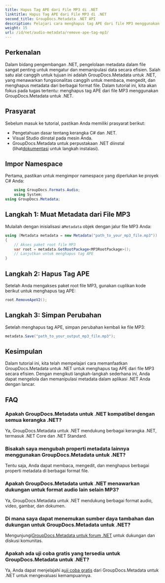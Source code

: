 ```yaml
---
title: Hapus Tag APE dari File MP3 di .NET
linktitle: Hapus Tag APE dari File MP3 di .NET
second_title: GroupDocs.Metadata .NET API
description: Pelajari cara menghapus tag APE dari file MP3 menggunakan GroupDocs.Metadata untuk .NET. Kelola metadata di aplikasi .NET Anda dengan mudah.
weight: 15
url: /id/net/audio-metadata/remove-ape-tag-mp3/
---
```

## Perkenalan
Dalam bidang pengembangan .NET, pengelolaan metadata dalam file sangat penting untuk mengatur dan memanipulasi data secara efisien. Salah satu alat canggih untuk tujuan ini adalah GroupDocs.Metadata untuk .NET, yang menawarkan fungsionalitas canggih untuk membaca, mengedit, dan menghapus metadata dari berbagai format file. Dalam tutorial ini, kita akan fokus pada tugas tertentu: menghapus tag APE dari file MP3 menggunakan GroupDocs.Metadata untuk .NET. 
## Prasyarat
Sebelum masuk ke tutorial, pastikan Anda memiliki prasyarat berikut:
- Pengetahuan dasar tentang kerangka C# dan .NET.
- Visual Studio diinstal pada mesin Anda.
-  GroupDocs.Metadata untuk perpustakaan .NET diinstal (lihat[dokumentasi](https://tutorials.groupdocs.com/metadata/net/) untuk langkah instalasi).

## Impor Namespace
Pertama, pastikan untuk mengimpor namespace yang diperlukan ke proyek C# Anda:
```csharp
    using GroupDocs.Formats.Audio;
    using System;
using GroupDocs.Metadata;
```
## Langkah 1: Muat Metadata dari File MP3
 Mulailah dengan inisialisasi a`Metadata` objek dengan jalur file MP3 Anda:
```csharp
using (Metadata metadata = new Metadata("path_to_your_mp3_file.mp3"))
{
    // Akses paket root file MP3
    var root = metadata.GetRootPackage<MP3RootPackage>();
    // Lanjutkan untuk menghapus tag APE
}
```
## Langkah 2: Hapus Tag APE
Setelah Anda mengakses paket root file MP3, gunakan cuplikan kode berikut untuk menghapus tag APE:
```csharp
root.RemoveApeV2();
```
## Langkah 3: Simpan Perubahan
Setelah menghapus tag APE, simpan perubahan kembali ke file MP3:
```csharp
metadata.Save("path_to_your_output_mp3_file.mp3");
```

## Kesimpulan
Dalam tutorial ini, kita telah mempelajari cara memanfaatkan GroupDocs.Metadata untuk .NET untuk menghapus tag APE dari file MP3 secara efisien. Dengan mengikuti langkah-langkah sederhana ini, Anda dapat mengelola dan memanipulasi metadata dalam aplikasi .NET Anda dengan lancar.

## FAQ
### Apakah GroupDocs.Metadata untuk .NET kompatibel dengan semua kerangka .NET?
Ya, GroupDocs.Metadata untuk .NET mendukung berbagai kerangka .NET, termasuk .NET Core dan .NET Standard.
### Bisakah saya mengubah properti metadata lainnya menggunakan GroupDocs.Metadata untuk .NET?
Tentu saja, Anda dapat membaca, mengedit, dan menghapus berbagai properti metadata di berbagai format file.
### Apakah GroupDocs.Metadata untuk .NET menawarkan dukungan untuk format audio lain selain MP3?
Ya, GroupDocs.Metadata untuk .NET mendukung berbagai format audio, video, gambar, dan dokumen.
### Di mana saya dapat menemukan sumber daya tambahan dan dukungan untuk GroupDocs.Metadata untuk .NET?
 Mengunjungi[GroupDocs.Metadata untuk forum .NET](https://forum.groupdocs.com/c/metadata/14) untuk dukungan dan diskusi komunitas.
### Apakah ada uji coba gratis yang tersedia untuk GroupDocs.Metadata untuk .NET?
 Ya, Anda dapat menjelajahi a[uji coba gratis](https://releases.groupdocs.com/) dari GroupDocs.Metadata untuk .NET untuk mengevaluasi kemampuannya.